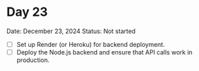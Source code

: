 # Day 23

Date: December 23, 2024
Status: Not started

- [ ]  Set up Render (or Heroku) for backend deployment.
- [ ]  Deploy the Node.js backend and ensure that API calls work in production.